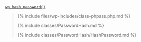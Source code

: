 <p><code><a href="https://developer.wordpress.org/reference/functions/wp_hash_password/">wp_hash_password()</a></code></p>

<blockquote>

{% include files/wp-includes/class-phpass.php.md %}

{% include classes/PasswordHash.md %}

{% include classes/PasswordHash/HashPassword.md %}

</blockquote>

